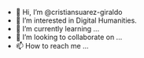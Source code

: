 - 👋 Hi, I’m @cristiansuarez-giraldo
- 👀 I’m interested in Digital Humanities.
- 🌱 I’m currently learning ...
- 💞️ I’m looking to collaborate on ...
- 📫 How to reach me ...

<!---
cristiansuarez-giraldo/cristiansuarez-giraldo is a ✨ special ✨ repository because its `README.md` (this file) appears on your GitHub profile.
You can click the Preview link to take a look at your changes.
--->
